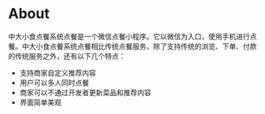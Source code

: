 # About
中大小食点餐系统点餐是一个微信点餐小程序。它以微信为入口，使用手机进行点餐。中大小食点餐系统点餐相比传统点餐服务，除了支持传统的浏览、下单、付款的传统服务之外，还有以下几个特点：

* 支持商家自定义推荐内容
* 用户可以多人同时点餐
* 商家可以不通过开发者更新菜品和推荐内容
* 界面简单美观

